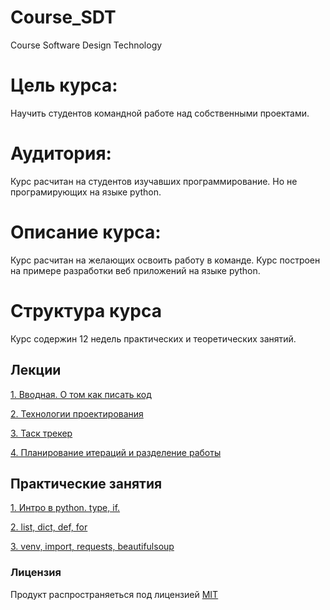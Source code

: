 # Course_SDT
Course Software Design Technology

# Цель курса:

Научить студентов командной работе над собственными проектами.

# Аудитория:

Курс расчитан на студентов изучавших программирование. Но не програмирующих на языке python.

# Описание курса:

Курс расчитан на желающих освоить работу в команде. Курс построен на примере разработки веб приложений на языке python.

# Структура курса

Курс содержин 12 недель практических и теоретических занятий.

Лекции
-------

  [1. Вводная. О том как писать код](/lections/1.intro.md)

  [2. Технологии проектирования](/lections/2.development.md)

  [3. Таск трекер](/lections/3.task_tracker.md)

  [4. Планирование итераций и разделение работы](/lections/4.planing_work.md)

Практические занятия
--------

  [1. Интро в  python. type, if.](/lab/1.intro.md)

  [2. list, dict, def, for](/lab/2.multiple.md)

  [3. venv, import, requests, beautifulsoup](/lab/3.crawler.md)

### Лицензия

Продукт распространяеться под лицензией [MIT](LICENSE)
